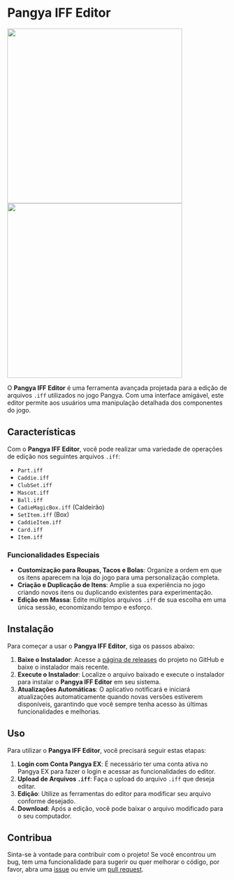 # Pangya IFF Editor
<p float="left">
  <img src="https://github.com/leosander/Pangya-IFF-Editor/assets/52065304/6e29caca-b472-4088-a159-55d6c0996a48" width="400" />
  <img src="https://github.com/leosander/Pangya-IFF-Editor/assets/52065304/82f3abb4-88df-4578-8886-bb228b7f05f3" width="400" /> 
</p>


O **Pangya IFF Editor** é uma ferramenta avançada projetada para a edição de arquivos `.iff` utilizados no jogo Pangya. Com uma interface amigável, este editor permite aos usuários uma manipulação detalhada dos componentes do jogo.

## Características

Com o **Pangya IFF Editor**, você pode realizar uma variedade de operações de edição nos seguintes arquivos `.iff`:

- `Part.iff`
- `Caddie.iff`
- `ClubSet.iff`
- `Mascot.iff`
- `Ball.iff`
- `CadieMagicBox.iff` (Caldeirão)
- `SetItem.iff` (Box)
- `CaddieItem.iff`
- `Card.iff`
- `Item.iff`

### Funcionalidades Especiais

- **Customização para Roupas, Tacos e Bolas**: Organize a ordem em que os itens aparecem na loja do jogo para uma personalização completa.
- **Criação e Duplicação de Itens**: Amplie a sua experiência no jogo criando novos itens ou duplicando existentes para experimentação.
- **Edição em Massa**: Edite múltiplos arquivos `.iff` de sua escolha em uma única sessão, economizando tempo e esforço.

## Instalação

Para começar a usar o **Pangya IFF Editor**, siga os passos abaixo:

1. **Baixe o Instalador**: Acesse a [página de releases](https://github.com/leosander/Pangya-IFF-Editor/releases) do projeto no GitHub e baixe o instalador mais recente.
2. **Execute o Instalador**: Localize o arquivo baixado e execute o instalador para instalar o **Pangya IFF Editor** em seu sistema.
3. **Atualizações Automáticas**: O aplicativo notificará e iniciará atualizações automaticamente quando novas versões estiverem disponíveis, garantindo que você sempre tenha acesso às últimas funcionalidades e melhorias.

## Uso

Para utilizar o **Pangya IFF Editor**, você precisará seguir estas etapas:

1. **Login com Conta Pangya EX**: É necessário ter uma conta ativa no Pangya EX para fazer o login e acessar as funcionalidades do editor.
2. **Upload de Arquivos `.iff`**: Faça o upload do arquivo `.iff` que deseja editar.
3. **Edição**: Utilize as ferramentas do editor para modificar seu arquivo conforme desejado.
4. **Download**: Após a edição, você pode baixar o arquivo modificado para o seu computador.

## Contribua

Sinta-se à vontade para contribuir com o projeto! Se você encontrou um bug, tem uma funcionalidade para sugerir ou quer melhorar o código, por favor, abra uma [issue](https://github.com/leosander/Pangya-IFF-Editor/issues) ou envie um [pull request](https://github.com/leosander/Pangya-IFF-Editor/pulls).
